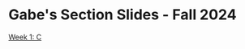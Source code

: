 # Gabe's Section Slides - Fall 2024 #

[Week 1: C](https://docs.google.com/presentation/d/1K4DIU_QijTKLJCoAibJLpRbkIaAksH9T-yu96isvG3w/edit?usp=sharing)
